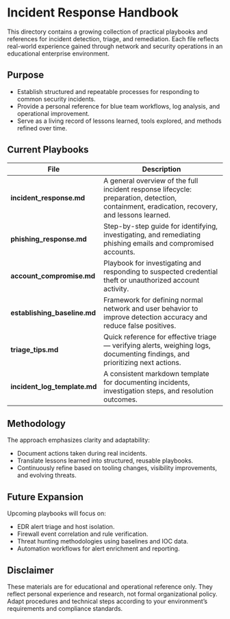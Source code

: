 # Incident Response Handbook

This directory contains a growing collection of practical playbooks and references for incident detection, triage, and remediation. Each file reflects real-world experience gained through network and security operations in an educational enterprise environment.

## Purpose

* Establish structured and repeatable processes for responding to common security incidents.
* Provide a personal reference for blue team workflows, log analysis, and operational improvement.
* Serve as a living record of lessons learned, tools explored, and methods refined over time.

## Current Playbooks

| File                         | Description                                                                                                                                  |
| ---------------------------- | -------------------------------------------------------------------------------------------------------------------------------------------- |
| **incident_response.md**     | A general overview of the full incident response lifecycle: preparation, detection, containment, eradication, recovery, and lessons learned. |
| **phishing_response.md**     | Step-by-step guide for identifying, investigating, and remediating phishing emails and compromised accounts.                                 |
| **account_compromise.md**    | Playbook for investigating and responding to suspected credential theft or unauthorized account activity.                                    |
| **establishing_baseline.md** | Framework for defining normal network and user behavior to improve detection accuracy and reduce false positives.                            |
| **triage_tips.md**           | Quick reference for effective triage — verifying alerts, weighing logs, documenting findings, and prioritizing next actions.                 |
| **incident_log_template.md** | A consistent markdown template for documenting incidents, investigation steps, and resolution outcomes.                                      |

## Methodology

The approach emphasizes clarity and adaptability:

* Document actions taken during real incidents.
* Translate lessons learned into structured, reusable playbooks.
* Continuously refine based on tooling changes, visibility improvements, and evolving threats.

## Future Expansion

Upcoming playbooks will focus on:

* EDR alert triage and host isolation.
* Firewall event correlation and rule verification.
* Threat hunting methodologies using baselines and IOC data.
* Automation workflows for alert enrichment and reporting.

## Disclaimer

These materials are for educational and operational reference only. They reflect personal experience and research, not formal organizational policy. Adapt procedures and technical steps according to your environment’s requirements and compliance standards.
